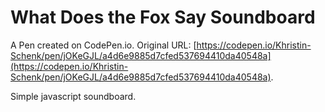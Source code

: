 # What Does the Fox Say Soundboard

A Pen created on CodePen.io. Original URL: [https://codepen.io/Khristin-Schenk/pen/jOKeGJL/a4d6e9885d7cfed537694410da40548a](https://codepen.io/Khristin-Schenk/pen/jOKeGJL/a4d6e9885d7cfed537694410da40548a).

Simple javascript soundboard.